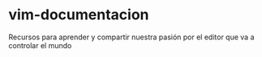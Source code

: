 vim-documentacion
=================

Recursos para aprender y compartir nuestra pasión por el editor que va a controlar el mundo
